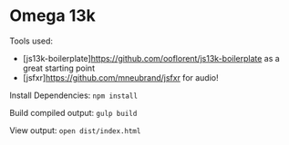 # Omega 13k

Tools used:
* [js13k-boilerplate]https://github.com/ooflorent/js13k-boilerplate as a great starting point
* [jsfxr]https://github.com/mneubrand/jsfxr for audio!

Install Dependencies: `npm install`

Build compiled output: `gulp build`

View output: `open dist/index.html`
